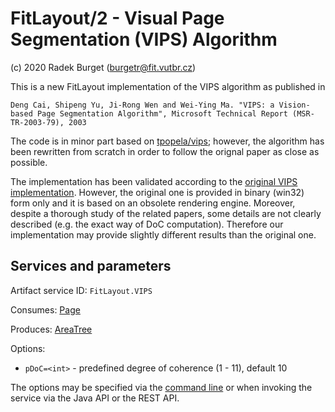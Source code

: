 FitLayout/2 - Visual Page Segmentation (VIPS) Algorithm
=======================================================

(c) 2020 Radek Burget (burgetr@fit.vutbr.cz)

This is a new FitLayout implementation of the VIPS algorithm as published in

```
Deng Cai, Shipeng Yu, Ji-Rong Wen and Wei-Ying Ma. "VIPS: a Vision-based Page Segmentation Algorithm", Microsoft Technical Report (MSR-TR-2003-79), 2003
```

The code is in minor part based on [tpopela/vips](https://github.com/tpopela/vips_java); however, the algorithm has been rewritten from scratch in order to follow the orignal paper as close as possible.

The implementation has been validated according to the [original VIPS implementation](http://www.cad.zju.edu.cn/home/dengcai/VIPS/VIPS.html). However, the original one is provided in binary (win32) form only and it is based on an obsolete rendering engine. Moreover, despite a thorough study of the related papers, some details are not clearly described (e.g. the exact way of DoC computation). Therefore our implementation may provide slightly different results than the original one.

## Services and parameters

Artifact service ID: `FitLayout.VIPS`

Consumes: [Page](http://fitlayout.github.io/api/latest/cz.vutbr.fit.layout.core/cz/vutbr/fit/layout/model/Page.html)

Produces: [AreaTree](http://fitlayout.github.io/api/latest/cz.vutbr.fit.layout.core/cz/vutbr/fit/layout/model/AreaTree.html)

Options:
- `pDoC=<int>` - predefined degree of coherence (1 - 11), default 10

The options may be specified via the [command line](https://github.com/FitLayout/FitLayout/wiki/Command-line-Interface#segment) or when invoking the service via the Java API or the REST API.
